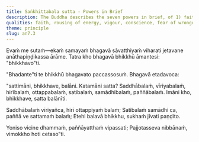 ```yaml
---
title: Saṅkhittabala sutta - Powers in Brief
description: The Buddha describes the seven powers in brief, of 1) faith, 2) energy, 3) conscience, 4) fear of wrongdoing, 5) mindfulness, 6) collectedness, and 7) wisdom.
qualities: faith, rousing of energy, vigour, conscience, fear of wrongdoing, mindfulness, collectedness, wisdom
theme: principle
slug: an7.3
---
```


Evaṁ me sutaṁ—ekaṁ samayaṁ bhagavā sāvatthiyaṁ viharati jetavane anāthapiṇḍikassa ārāme. Tatra kho bhagavā bhikkhū āmantesi: "bhikkhavo"ti.

"Bhadante"ti te bhikkhū bhagavato paccassosuṁ. Bhagavā etadavoca:

"sattimāni, bhikkhave, balāni. Katamāni satta? Saddhābalaṁ, vīriyabalaṁ, hirībalaṁ, ottappabalaṁ, satibalaṁ, samādhibalaṁ, paññābalaṁ. Imāni kho, bhikkhave, satta balānīti.

Saddhābalaṁ vīriyañca,
hirī ottappiyaṁ balaṁ;
Satibalaṁ samādhi ca,
paññā ve sattamaṁ balaṁ;
Etehi balavā bhikkhu,
sukhaṁ jīvati paṇḍito.

Yoniso vicine dhammaṁ,
paññāyatthaṁ vipassati;
Pajjotasseva nibbānaṁ,
vimokkho hoti cetaso”ti.
